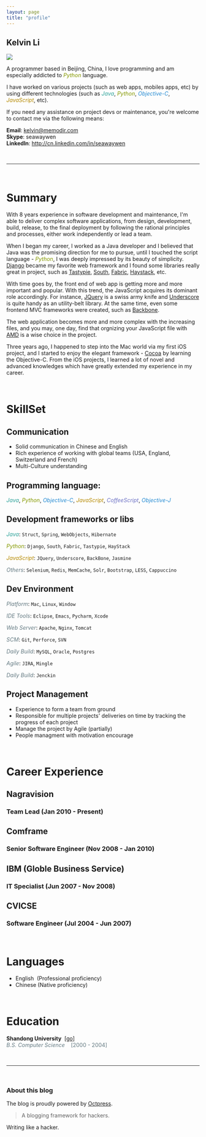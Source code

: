 ```yaml
---
layout: page
title: "profile"
---
```


## Kelvin Li

<img class="right" src="https://8cxkya.bay.livefilestore.com/y1pmywwkPmaXBfXHeJBQ8X76GnCScrSZPaPoLSeaahGUXgBDAHMPO_tDiFlD6BddJHP_OGbW2MJFCfaFXHBB1AxiaoSyB56hzjS/author.jpg">

A programmer based in Beijing, China, I love programming and am especially addicted to <span style="color:#859900;">*Python*</span> language. 

I have worked on various projects (such as web apps, mobiles apps, etc) by using different technologies (such as <span style="color:#2aa198;">*Java*</span>, <span style="color:#859900;">*Python*</span>, <span style="color:#268bd2;">*Objective-C*</span>, <span style="color:#b58900;">*JavaScript*</span>, etc).

If you need any assistance on project devs or maintenance, you're welcome to contact me via the following means:   

**Email**: <kelvin@memodir.com>  
**Skype**: seawaywen  
**LinkedIn**: <http://cn.linkedin.com/in/seawaywen>

&nbsp;  

---

&nbsp;

# Summary

With 8 years experience in software development and maintenance, I'm able to deliver complex software applications, from design, development, build, release, to the final deployment by following the rational principles and processes, either work independently or lead a team.

When I began my career, I worked as a Java developer and I believed that Java was the promising direction for me to pursue, until I touched the script language - <span style="color:#859900;">*Python*</span>, I was deeply impressed by its beauty of simplicity. [Django][django] became my favorite web framework and I found some libraries really great in project, such as [Tastypie][tastypie], [South][south], [Fabric][fabric], [Haystack][haystack], etc.

With time goes by, the front end of web app is getting more and more important and popular. With this trend, the JavaScript acquires its dominant role accordingly. For instance, [JQuery][jquery] is a swiss army knife and [Underscore][underscore] is quite handy as an utility-belt library. At the same time, even some frontend MVC frameworks were created, such as [Backbone][backbone]. 

The web application becomes more and more complex with the increasing files, and you may, one day, find that orgnizing your JavaScript file with [AMD][amd] is a wise choice in the project.

Three years ago, I happened to step into the Mac world via my first iOS project, and I started to enjoy the elegant framework - [Cocoa][cocoa] by learning the Objective-C. From the iOS projects, I learned a lot of novel and advanced knowledges which have greatly extended my experience in my career.

[django]: http://www.django.com 'django official site'
[tastypie]: https://github.com/toastdriven/django-tastypie
[south]: http://south.aeracode.org/
[fabric]: http://fabfile.org/
[haystack]: http://haystacksearch.org/
[backbone]: http://www.backbonejs.org
[jquery]: http://jquery.com
[underscore]: http://underscorejs.org
[amd]: http://requirejs.org/
[cocoa]: http://en.wikipedia.org/wiki/Cocoa_(API)

&nbsp;  


# SkillSet

## Communication
* Solid communication in Chinese and English
* Rich experience of working with global teams (USA, England, Switzerland and French)
* Multi-Culture understanding

## Programming language:  
<span style="color:#2aa198;">*Java*</span>,
<span style="color:#859900;">*Python*</span>,
<span style="color:#268bd2;">*Objective-C*</span>,
<span style="color:#b58900;">*JavaScript*</span>,
<span style="color:#6c71c4;">*CoffeeScript*</span>,
<span style="color:#268bd2;">*Objective-J*</span>

## Development frameworks or libs
<span style="color:#2aa198;">*Java*</span>:
`Struct`, `Spring`, `WebObjects`, `Hibernate`

<span style="color:#859900;">*Python*</span>:
`Django`, `South`, `Fabric`, `Tastypie`, `HayStack`

<span style="color:#b58900;">*JavaScript*</span>:
`JQuery`, `Underscore`, `BackBone`, `Jasmine`

<span style="color:#657b83;">*Others*</span>:
`Selenium`, `Redis`, `MemCache`, `Solr`, `Bootstrap`, `LESS`, `Cappuccino`

## Dev Environment
<span style="color:#657b83;">*Platform*</span>: 
`Mac`, `Linux`, `Window`  

<span style="color:#657b83;">*IDE Tools*</span>: 
`Eclipse`, `Emacs`, `Pycharm`, `Xcode`  

<span style="color:#657b83;">*Web Server*</span>: 
`Apache`, `Nginx`, `Tomcat`

<span style="color:#657b83;">*SCM*</span>: 
`Git`, `Perforce`, `SVN`

<span style="color:#657b83;">*Daily Build*</span>: 
`MySQL`, `Oracle`, `Postgres`

<span style="color:#657b83;">*Agile*</span>: 
`JIRA`, `Mingle`

<span style="color:#657b83;">*Daily Build*</span>: 
`Jenckin`

## Project Management  
* Experience to form a team from ground  
* Responsible for multiple projects' deliveries on time by tracking the progress of each project
* Manage the project by Agile (partially)
* People managment with motivation encourage  



&nbsp;  


# Career Experience

##  Nagravision 
### Team Lead (Jan 2010 - Present)  

## Comframe
### Senior Software Engineer (Nov 2008 - Jan 2010)  

## IBM (Globle Business Service)
### IT Specialist (Jun 2007 - Nov 2008)

## CVICSE
### Software Engineer (Jul 2004 - Jun 2007)



&nbsp;  


# Languages
* English &nbsp;(Professional proficiency)
* Chinese (Native proficiency)



&nbsp;  



# Education
<span>**Shandong University**</span> &nbsp;[[go]](http://www.sdu.edu.cn)    
<span style="color:#657b83;">
*B.S.*
*Computer Science*
&nbsp;&nbsp;
[2000 - 2004]
</span> 



&nbsp;  

* * * 

&nbsp;  

### About this blog

The blog is proudly powered by [Octpress](http://octopress.org/). 
>A blogging framework for hackers.

Writing like a hacker.
 